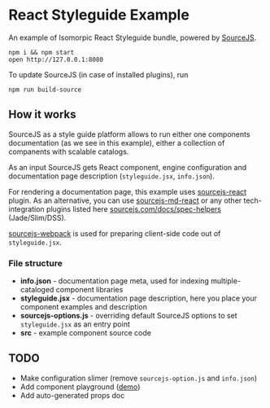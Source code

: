 # React Styleguide Example

An example of Isomorpic React Styleguide bundle, powered by [SourceJS](http://sourcejs.com).

```
npm i && npm start
open http://127.0.0.1:8080
```

To update SourceJS (in case of installed plugins), run

```
npm run build-source
```

## How it works

SourceJS as a style guide platform allows to run either one components documentation (as we see in this example), either a collection of companents with scalable catalogs.

As an input SourceJS gets React component, engine configuration and documentation page description (`styleguide.jsx`, `info.json`).

For rendering a documentation page, this example uses [sourcejs-react](https://github.com/szarouski/sourcejs-react) plugin. As an alternative, you can use [sourcejs-md-react](https://github.com/mik01aj/sourcejs-md-react) or any other tech-integration plugins listed here [sourcejs.com/docs/spec-helpers](http://sourcejs.com/docs/spec-helpers/#plugins) (Jade/Slim/DSS).

[sourcejs-webpack](https://github.com/sourcejs/sourcejs-webpack) is used for preparing client-side code out of `styleguide.jsx`.

### File structure


* **info.json** - documentation page meta, used for indexing multiple-cataloged component libraries
* **styleguide.jsx** - documentation page description, here you place your component examples and description
* **sourcejs-options.js** - overriding default SourceJS options to set `styleguide.jsx` as an entry point
* **src** - example component source code

## TODO

* Make configuration slimer (remove `sourcejs-option.js` and `info.json`)
* Add component playground ([demo](http://projects.formidablelabs.com/component-playground/))
* Add auto-generated props doc